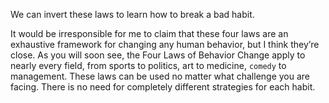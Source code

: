 We can invert these laws to learn how to break a bad habit.

It would be irresponsible for me to claim that these four laws are an
exhaustive framework for changing any human behavior, but I think
they’re close. As you will soon see, the Four Laws of Behavior Change
apply to nearly every field, from sports to politics, art to medicine,
`comedy` to management. These laws can be used no matter what
challenge you are facing. There is no need for completely different
strategies for each habit.